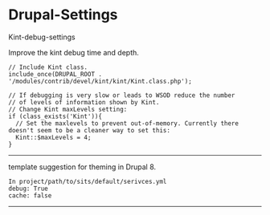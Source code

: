 # Drupal-Settings
Kint-debug-settings

Improve the kint debug time and depth.

    // Include Kint class.
    include_once(DRUPAL_ROOT . '/modules/contrib/devel/kint/kint/Kint.class.php');

    // If debugging is very slow or leads to WSOD reduce the number
    // of levels of information shown by Kint.
    // Change Kint maxLevels setting:
    if (class_exists('Kint')){
      // Set the maxlevels to prevent out-of-memory. Currently there doesn't seem to be a cleaner way to set this:
      Kint::$maxLevels = 4;
    }
-----------------------------------------------------------------------------------------------------------------------------

template suggestion for theming in Drupal 8. 

    In project/path/to/sits/default/serivces.yml   
    debug: True
    cache: false
-----------------------------------------------------------------------------------------------------------------------------

